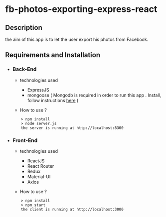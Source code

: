 # fb-photos-exporting-express-react

## Description
<p>
   the aim of this app is to let the user export his photos from Facebook.
</p>

## Requirements and Installation

+ ### Back-End

    * technologies used
        
        - ExpressJS
        - mongoose ( Mongodb is required in order to run this app . Install, follow instructions [here](https://docs.mongodb.com/manual/installation/) ) 
        
    * How to use ?
 ``` 
        > npm install 
        > node server.js   
        the server is running at http://localhost:8300
 ```     
 
+  ### Front-End

    * technologies used
    
        - ReactJS
        - React Router
        - Redux
        - Material-UI
        - Axios
        
    * How to use ?
    
 ``` 
        > npm install
        > npm start 
        the client is running at http://localhost:3000
 ```    
        

